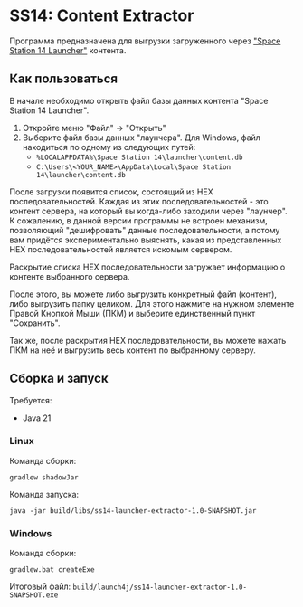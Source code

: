 # SS14: Content Extractor

Программа предназначена для выгрузки загруженного через ["Space Station 14 Launcher"](https://github.com/space-wizards/SS14.Launcher) контента.

## Как пользоваться

В начале необходимо открыть файл базы данных контента "Space Station 14 Launcher".

1. Откройте меню "Файл" -> "Открыть"
2. Выберите файл базы данных "лаунчера".
   Для Windows, файл находиться по одному из следующих путей:
   - `%LOCALAPPDATA%\Space Station 14\launcher\content.db`
   - `C:\Users\<YOUR_NAME>\AppData\Local\Space Station 14\launcher\content.db`

После загрузки появится список, состоящий из HEX последовательностей. Каждая из этих последовательностей -
это контент сервера, на который вы когда-либо заходили через "лаунчер".
К сожалению, в данной версии программы не встроен механизм, позволяющий "дешифровать" данные последовательности,
а потому вам придётся экспериментально выяснять, какая из представленных HEX последовательностей является
искомым сервером.

Раскрытие списка HEX последовательности загружает информацию о контенте выбранного сервера.

После этого, вы можете либо выгрузить конкретный файл (контент), либо выгрузить папку целиком.
Для этого нажмите на нужном элементе Правой Кнопкой Мыши (ПКМ) и выберите единственный пункт "Сохранить".

Так же, после раскрытия HEX последовательности, вы можете нажать ПКМ на неё и выгрузить весь контент по
выбранному серверу.

## Сборка и запуск

Требуется:

- Java 21

### Linux

Команда сборки:

```shell
gradlew shadowJar
```

Команда запуска:

```shell
java -jar build/libs/ss14-launcher-extractor-1.0-SNAPSHOT.jar
```

### Windows

Команда сборки:

```shell
gradlew.bat createExe
```

Итоговый файл: `build/launch4j/ss14-launcher-extractor-1.0-SNAPSHOT.exe`
